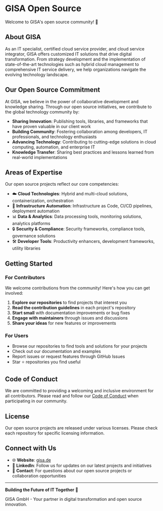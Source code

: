 # GISA Open Source

Welcome to GISA's open source community! 🚀

## About GISA

As an IT specialist, certified cloud service provider, and cloud service integrator, GISA offers customized IT solutions that drive digital transformation. From strategy development and the implementation of state-of-the-art technologies such as hybrid cloud management to comprehensive IT service delivery, we help organizations navigate the evolving technology landscape.

## Our Open Source Commitment

At GISA, we believe in the power of collaborative development and knowledge sharing. Through our open source initiatives, we contribute to the global technology community by:

- **Sharing Innovation**: Publishing tools, libraries, and frameworks that have proven valuable in our client work
- **Building Community**: Fostering collaboration among developers, IT professionals, and technology enthusiasts
- **Advancing Technology**: Contributing to cutting-edge solutions in cloud computing, automation, and enterprise IT
- **Knowledge Transfer**: Sharing best practices and lessons learned from real-world implementations

## Areas of Expertise

Our open source projects reflect our core competencies:

- ☁️ **Cloud Technologies**: Hybrid and multi-cloud solutions, containerization, orchestration
- 🔧 **Infrastructure Automation**: Infrastructure as Code, CI/CD pipelines, deployment automation
- 📊 **Data & Analytics**: Data processing tools, monitoring solutions, analytics platforms
- 🔒 **Security & Compliance**: Security frameworks, compliance tools, governance solutions
- 🛠️ **Developer Tools**: Productivity enhancers, development frameworks, utility libraries

## Getting Started

### For Contributors

We welcome contributions from the community! Here's how you can get involved:

1. **Explore our repositories** to find projects that interest you
2. **Read the contribution guidelines** in each project's repository
3. **Start small** with documentation improvements or bug fixes
4. **Engage with maintainers** through issues and discussions
5. **Share your ideas** for new features or improvements

### For Users

- Browse our repositories to find tools and solutions for your projects
- Check out our documentation and examples
- Report issues or request features through GitHub Issues
- Star ⭐ repositories you find useful

## Code of Conduct

We are committed to providing a welcoming and inclusive environment for all contributors. Please read and follow our [Code of Conduct](CODE_OF_CONDUCT.md) when participating in our community.

## License

Our open source projects are released under various licenses. Please check each repository for specific licensing information.

## Connect with Us

- 🌐 **Website**: [gisa.de](https://www.gisa.de)
- 💼 **LinkedIn**: Follow us for updates on our latest projects and initiatives
- 📧 **Contact**: For questions about our open source projects or collaboration opportunities

---

**Building the Future of IT Together** 🤝

GISA GmbH - Your partner in digital transformation and open source innovation.